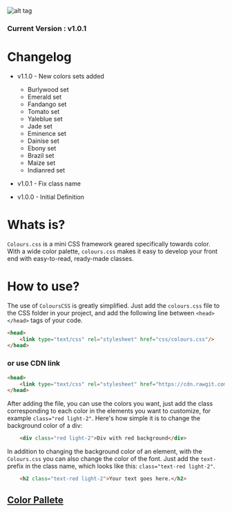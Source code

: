 ![alt tag](https://cloud.githubusercontent.com/assets/24737458/21500748/3279a3a0-cc29-11e6-9baf-266ece241d36.png 'ColoursCSS')
### Current Version : v1.0.1

# Changelog
- v1.1.0 - New colors sets added
	* Burlywood set
	* Emerald set
	* Fandango set
	* Tomato set
	* Yaleblue set
	* Jade set
	* Eminence set
	* Dainise set
	* Ebony set
	* Brazil set
	* Maize set
	* Indianred set

- v1.0.1 - Fix class name

- v1.0.0 - Initial Definition

# Whats is?

```Colours.css``` is a mini CSS framework geared specifically towards color. With a wide color palette, ```colours.css``` makes it easy to develop your front end with easy-to-read, ready-made classes.

# How to use?

The use of ```ColoursCSS``` is greatly simplified. Just add the ```colours.css``` file to the CSS folder in your project, and add the following line between ```<head></head>``` tags of your code.

```html
<head>
	<link type="text/css" rel="stylesheet" href="css/colours.css"/>
</head>
```

### or use CDN link


```html
<head>
	<link type="text/css" rel="stylesheet" href="https://cdn.rawgit.com/kelvyncosta/coloursCSS/master/colours.min.css"/>
</head>
```

After adding the file, you can use the colors you want, just add the class corresponding to each color in the elements you want to customize, for example ```class="red light-2"```.
Here's how simple it is to change the background color of a div:

```html
	<div class="red light-2">Div with red background</div>
```

In addition to changing the background color of an element, with the ```Colours.css``` you can also change the color of the font. Just add the ```text-``` prefix in the class name, which looks like this: ```class="text-red light-2"```.

```html
	<h2 class="text-red light-2">Your text goes here.</h2>
```

## [Color Pallete](http://colourscss.kelvyncosta.com.br/)
